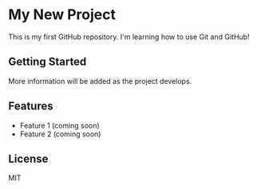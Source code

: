 # My New Project

This is my first GitHub repository. I'm learning how to use Git and GitHub!

## Getting Started

More information will be added as the project develops.

## Features

- Feature 1 (coming soon)
- Feature 2 (coming soon)

## License

MIT
